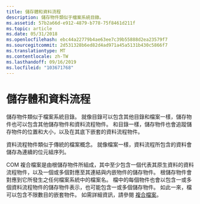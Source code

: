 ```yaml
---
title: 儲存體和資料流程
description: 儲存物件類似于檔案系統目錄。
ms.assetid: 57b2a66d-e912-4879-b778-75f8461d211f
ms.topic: article
ms.date: 05/31/2018
ms.openlocfilehash: ebc44a22779b4ae63ee7c39b55888d2ea23579f7
ms.sourcegitcommit: 2d531328b6ed82d4ad971a45a5131b430c5866f7
ms.translationtype: MT
ms.contentlocale: zh-TW
ms.lasthandoff: 09/16/2019
ms.locfileid: "103671768"
---
```

# <a name="storages-and-streams"></a>儲存體和資料流程

儲存物件類似于檔案系統目錄。 就像目錄可以包含其他目錄和檔案一樣，儲存物件也可以包含其他儲存物件和資料流程物件。 和目錄一樣，儲存物件也會追蹤儲存物件的位置和大小，以及在其底下嵌套的資料流程物件。

資料流程物件類似于傳統的檔案概念。 就像檔案一樣，資料流程所包含的資料會儲存為連續的位元組序列。

COM 複合檔案是由根儲存物件所組成，其中至少包含一個代表其原生資料的資料流程物件，以及一個或多個對應至其連結與内嵌物件的儲存物件。 根儲存物件會對應到它所發生之任何檔案系統中的檔案名。 檔中的每個物件也會以包含一或多個資料流程物件的儲存物件表示，也可能包含一或多個儲存物件。 如此一來，檔可以包含不限數目的嵌套物件。 如需詳細資訊，請參閱 [複合檔案](compound-files.md)。

 

 




